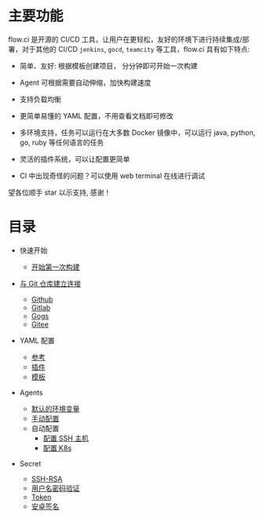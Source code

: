 # 主要功能

flow.ci 是开源的 CI/CD 工具，让用户在更轻松，友好的环境下进行持续集成/部署，对于其他的 CI/CD `jenkins`, `gocd`, `teamcity` 等工具，flow.ci 具有如下特点:

- 简单、友好: 根据模板创建项目， 分分钟即可开始一次构建

- Agent 可根据需要自动伸缩，加快构建速度

- 支持负载均衡

- 更简单易懂的 YAML 配置，不用查看文档即可修改

- 多环境支持，任务可以运行在大多数 Docker 镜像中，可以运行 java, python, go, ruby 等任何语言的任务

- 灵活的插件系统，可以让配置更简单

- CI 中出现奇怪的问题？可以使用 web terminal 在线进行调试

望各位顺手 star 以示支持, 感谢！

# 目录

* 快速开始
  * [开始第一次构建](./start/index.md)

* [与 Git 仓库建立连接](./git/index.md)
  * [Github](./git/github.md)
  * [Gitlab](./git/gitlab.md)
  * [Gogs](./git/gogs.md)
  * [Gitee](./git/gitee.md)

* YAML 配置
  * [参考](./yml/reference_v1.md)
  * [插件](./yml/plugins.md)
  * [模板](https://github.com/FlowCI/templates)

* Agents
  * [默认的环境变量](./agents/vars.md)
  * [手动配置](./agents/manual.md)
  * 自动配置
    * [配置 SSH 主机](./agents/ssh_host.md)
    * [配置 K8s](./agents/k8s_host.md)

* Secret
  * [SSH-RSA](./secret/ssh-rsa.md)
  * [用户名密码验证](./secret/auth.md)
  * [Token](./secret/token.md)
  * [安卓签名](./secret/android_sign.md)
